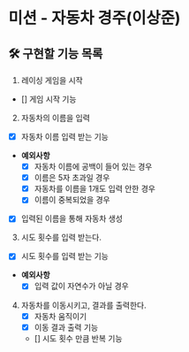 # 미션 - 자동차 경주(이상준)

## 🛠️ 구현할 기능 목록
1. 레이싱 게임을 시작
- [] 게임 시작 기능

2. 자동차의 이름을 입력
- [x] 자동차 이름 입력 받는 기능
- **예외사항**
  - [x] 자동차 이름에 공백이 들어 있는 경우
  - [x] 이름은 5자 초과일 경우
  - [x] 자동차를 이름을 1개도 입력 안한 경우
  - [x] 이름이 중복되었을 경우
- [x] 입력된 이름을 통해 자동차 생성

3. 시도 횟수를 입력 받는다.
  - [x] 시도 횟수를 입력 받는 기능
- **예외사항**
  - [x] 입력 값이 자연수가 아닐 경우

4. 자동차를 이동시키고, 결과를 출력한다.
   - [x] 자동차 움직이기
   - [x] 이동 결과 출력 기능
   - [] 시도 횟수 만큼 반복 기능

